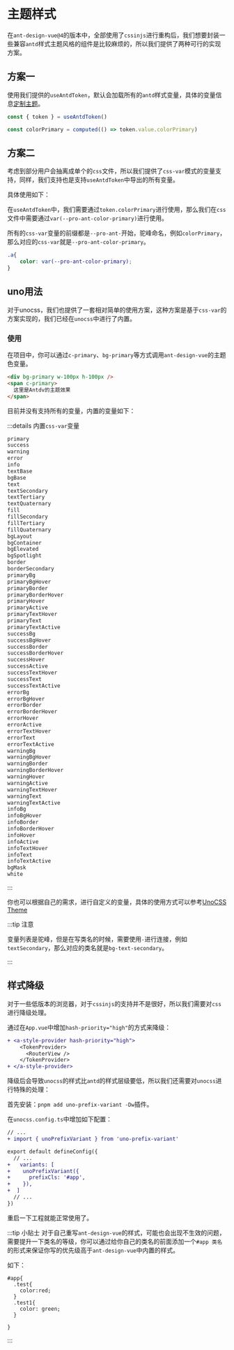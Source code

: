 # 主题样式

在`ant-design-vue@4`的版本中，全部使用了`cssinjs`进行重构后，我们想要封装一些兼容`antd`样式主题风格的组件是比较麻烦的，所以我们提供了两种可行的实现方案。

## 方案一

使用我们提供的`useAntdToken`，默认会加载所有的`antd`样式变量，具体的变量信息[定制主题](https://next.antdv.com/docs/vue/customize-theme-cn)。

```ts
const { token } = useAntdToken()

const colorPrimary = computed(() => token.value.colorPrimary)
```


## 方案二

考虑到部分用户会抽离成单个的`css`文件，所以我们提供了`css-var`模式的变量支持，同样，我们支持也是支持`useAntdToken`中导出的所有变量。


具体使用如下：

在`useAntdToken`中，我们需要通过`token.colorPrimary`进行使用，那么我们在`css`文件中需要通过`var(--pro-ant-color-primary)`进行使用。


所有的`css-var`变量的前缀都是`--pro-ant-`开始，驼峰命名，例如`colorPrimary`，那么对应的`css-var`就是`--pro-ant-color-primary`。


```css
.a{
    color: var(--pro-ant-color-primary);
}

```


## uno用法


对于unocss，我们也提供了一套相对简单的使用方案，这种方案是基于`css-var`的方案实现的，我们已经在`unocss`中进行了内置。



### 使用

在项目中，你可以通过`c-primary`、`bg-primary`等方式调用`ant-design-vue`的主题色变量。

```html
<div bg-primary w-100px h-100px />
<span c-primary>
  这里是Antdv的主题效果
</span>
```

目前并没有支持所有的变量，内置的变量如下：


:::details 内置`css-var`变量
```md
primary
success
warning
error
info
textBase
bgBase
text
textSecondary
textTertiary
textQuaternary
fill
fillSecondary
fillTertiary
fillQuaternary
bgLayout
bgContainer
bgElevated
bgSpotlight
border
borderSecondary
primaryBg
primaryBgHover
primaryBorder
primaryBorderHover
primaryHover
primaryActive
primaryTextHover
primaryText
primaryTextActive
successBg
successBgHover
successBorder
successBorderHover
successHover
successActive
successTextHover
successText
successTextActive
errorBg
errorBgHover
errorBorder
errorBorderHover
errorHover
errorActive
errorTextHover
errorText
errorTextActive
warningBg
warningBgHover
warningBorder
warningBorderHover
warningHover
warningActive
warningTextHover
warningText
warningTextActive
infoBg
infoBgHover
infoBorder
infoBorderHover
infoHover
infoActive
infoTextHover
infoText
infoTextActive
bgMask
white
```
:::

你也可以根据自己的需求，进行自定义的变量，具体的使用方式可以参考[UnoCSS Theme](https://unocss.dev/config/theme)


:::tip 注意

变量列表是驼峰，但是在写类名的时候，需要使用`-`进行连接，例如`textSecondary`，那么对应的类名就是`bg-text-secondary`。

:::


## 样式降级

对于一些低版本的浏览器，对于`cssinjs`的支持并不是很好，所以我们需要对`css`进行降级处理。

通过在`App.vue`中增加`hash-priority="high"`的方式来降级：

```diff
+ <a-style-provider hash-priority="high">
    <TokenProvider>
      <RouterView />
    </TokenProvider>
+ </a-style-provider>

```

降级后会导致`unocss`的样式比`antd`的样式层级要低，所以我们还需要对`unocss`进行特殊的处理：

首先安装：`pnpm add uno-prefix-variant -Dw`插件。

在`unocss.config.ts`中增加如下配置：

```diff
// ...
+ import { unoPrefixVariant } from 'uno-prefix-variant'

export default defineConfig({
  // ...
+   variants: [
+    unoPrefixVariant({
+      prefixCls: '#app',
+    }),
+  ]
  // ...
})

```

重启一下工程就能正常使用了。

:::tip 小贴士
对于自己重写`ant-design-vue`的样式，可能也会出现不生效的问题，
需要提升一下类名的等级，你可以通过给你自己的类名的前面添加一个`#app 类名`的形式来保证你写的优先级高于`ant-design-vue`中内置的样式。

如下：
```less
#app{
  .test{
    color:red;
  }
  .test1{
    color: green;
  }

}

```
:::
